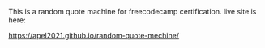 This is a random quote machine for freecodecamp certification.
live site is here: 

https://apel2021.github.io/random-quote-mechine/ 